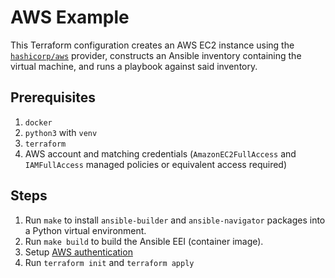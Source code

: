 # AWS Example

This Terraform configuration creates an AWS EC2 instance using the [`hashicorp/aws`](https://registry.terraform.io/providers/hashicorp/aws/latest/docs) provider, constructs an Ansible inventory containing the virtual machine, and runs a playbook against said inventory.

## Prerequisites

1. `docker`
2. `python3` with `venv`
3. `terraform`
4. AWS account and matching credentials (`AmazonEC2FullAccess` and `IAMFullAccess` managed policies or equivalent access required)

## Steps

1. Run `make` to install `ansible-builder` and `ansible-navigator` packages into a Python virtual environment.
2. Run `make build` to build the Ansible EEI (container image).
3. Setup [AWS authentication](https://registry.terraform.io/providers/hashicorp/aws/latest/docs#authentication-and-configuration)
4. Run `terraform init` and `terraform apply`
